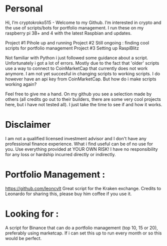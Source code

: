 # Personal
Hi, I’m cryptokroko515 - Welcome to my Github. I’m interested in crypto and the use of scripts/bots for portfolio management. I run these on my raspberry pi 3B+ and 4 with the latest Raspbian and updates. 

Project #1 Pihole up and running
Project #2 Still ongoing : finding cool scripts for portfolio management
Project #3 Setting up RaspiBlitz

Not familiar with Python i just followed some guidance about a script. Unfortunately i got a lot of errors. Mostly due to the fact that 'older' scripts use a way to connect to CoinMarketCap that currently does not work anymore. I am not yet succesful in changing scripts to working scripts. I do however have an api key from CoinMarketCap. But how do i make scripts working again?

Feel free to give me a hand. On my github you see a selection made by others (all credits go out to their builders, there are some very cool projects here, but i have not tested all). I just take the time to see if and how it works. 

# Disclaimer
I am not a qualified licensed investment advisor and I don't have any professional finance experience. What i find useful can be of no use for you. Use everything provided at YOUR OWN RISK! I have no responsibility for any loss or hardship incurred directly or indirectly.


# **Portfolio Management :**
https://github.com/leoncvlt Great script for the Kraken exchange. Credits to Leonardo for sharing this, please buy him coffee if you use it.


# Looking for :
A script for Binance that can do a portfolio management (top 10, 15 or 20), preferably using marketcap. If i can set this up to run every month or so this would be perfect.


<!---
cryptokroko515/cryptokroko515 is a ✨ special ✨ repository because its `README.md` (this file) appears on your GitHub profile.
You can click the Preview link to take a look at your changes.
--->

